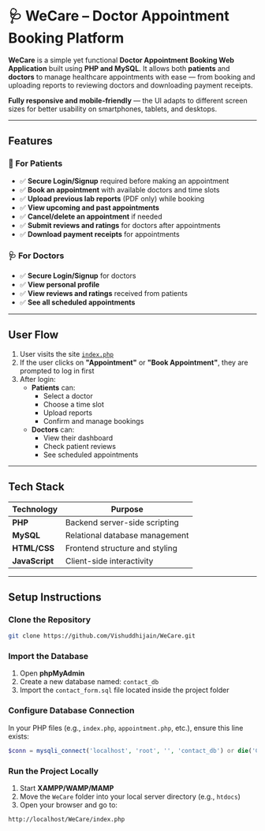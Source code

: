 # 🩺 WeCare – Doctor Appointment Booking Platform

**WeCare** is a simple yet functional **Doctor Appointment Booking Web Application** built using **PHP and MySQL**. It allows both **patients** and **doctors** to manage healthcare appointments with ease — from booking and uploading reports to reviewing doctors and downloading payment receipts.

 **Fully responsive and mobile-friendly** — the UI adapts to different screen sizes for better usability on smartphones, tablets, and desktops.

---

##  Features

### 👤 For Patients
- ✅ **Secure Login/Signup** required before making an appointment  
- ✅ **Book an appointment** with available doctors and time slots  
- ✅ **Upload previous lab reports** (PDF only) while booking  
- ✅ **View upcoming and past appointments**  
- ✅ **Cancel/delete an appointment** if needed  
- ✅ **Submit reviews and ratings** for doctors after appointments  
- ✅ **Download payment receipts** for appointments  

### 🩺 For Doctors
- ✅ **Secure Login/Signup** for doctors  
- ✅ **View personal profile**  
- ✅ **View reviews and ratings** received from patients  
- ✅ **See all scheduled appointments**  

---

##  User Flow

1. User visits the site [`index.php`](index.php)  
2. If the user clicks on **"Appointment"** or **"Book Appointment"**, they are prompted to log in first  
3. After login:
   - **Patients** can:
     - Select a doctor  
     - Choose a time slot  
     - Upload reports  
     - Confirm and manage bookings  
   - **Doctors** can:
     - View their dashboard  
     - Check patient reviews  
     - See scheduled appointments  

---

##  Tech Stack

| Technology       | Purpose                            |
|------------------|------------------------------------|
| **PHP**          | Backend server-side scripting      |
| **MySQL**        | Relational database management     |
| **HTML/CSS**     | Frontend structure and styling     |
| **JavaScript**   | Client-side interactivity          |

---

##  Setup Instructions

###  **Clone the Repository**

```bash
git clone https://github.com/Vishuddhijain/WeCare.git
```

###  **Import the Database**

1. Open **phpMyAdmin**  
2. Create a new database named: `contact_db`  
3. Import the `contact_form.sql` file located inside the project folder  

###  **Configure Database Connection**

In your PHP files (e.g., `index.php`, `appointment.php`, etc.), ensure this line exists:

```php
$conn = mysqli_connect('localhost', 'root', '', 'contact_db') or die('Connection failed');
```

###  **Run the Project Locally**

1. Start **XAMPP/WAMP/MAMP**  
2. Move the `WeCare` folder into your local server directory (e.g., `htdocs`)  
3. Open your browser and go to:

```
http://localhost/WeCare/index.php
```
